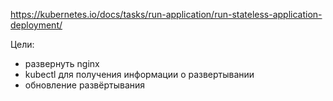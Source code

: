 https://kubernetes.io/docs/tasks/run-application/run-stateless-application-deployment/

Цели:
- развернуть nginx
- kubectl для получения информации о развертывании
- обновление развёртывания


